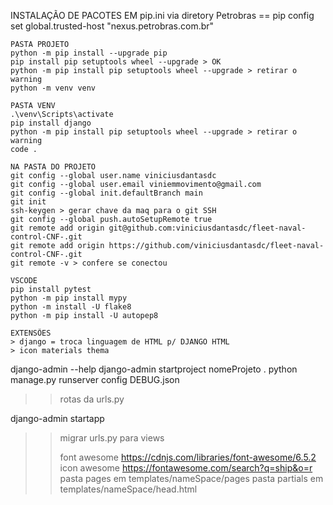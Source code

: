 INSTALAÇÃO DE PACOTES EM pip.ini via diretory Petrobras == pip config set global.trusted-host "nexus.petrobras.com.br"
```
PASTA PROJETO
python -m pip install --upgrade pip
pip install pip setuptools wheel --upgrade > OK
python -m pip install pip setuptools wheel --upgrade > retirar o warning
python -m venv venv

PASTA VENV 
.\venv\Scripts\activate
pip install django
python -m pip install pip setuptools wheel --upgrade > retirar o warning
code .

NA PASTA DO PROJETO
git config --global user.name viniciusdantasdc
git config --global user.email viniemmovimento@gmail.com
git config --global init.defaultBranch main
git init
ssh-keygen > gerar chave da maq para o git SSH
git config --global push.autoSetupRemote true
git remote add origin git@github.com:viniciusdantasdc/fleet-naval-control-CNF-.git
git remote add origin https://github.com/viniciusdantasdc/fleet-naval-control-CNF-.git
git remote -v > confere se conectou
```
```
VSCODE
pip install pytest
python -m pip install mypy
python -m install -U flake8
python -m pip install -U autopep8
```
```
EXTENSÕES
> django = troca linguagem de HTML p/ DJANGO HTML
> icon materials thema
```
django-admin --help
django-admin startproject nomeProjeto .
python manage.py runserver
config DEBUG.json
>> rotas da urls.py

django-admin startapp
>>migrar urls.py para views
>> 
>>font awesome https://cdnjs.com/libraries/font-awesome/6.5.2
>>icon awesome https://fontawesome.com/search?q=ship&o=r
>>pasta pages em templates/nameSpace/pages
>>pasta partials em templates/nameSpace/head.html


```
